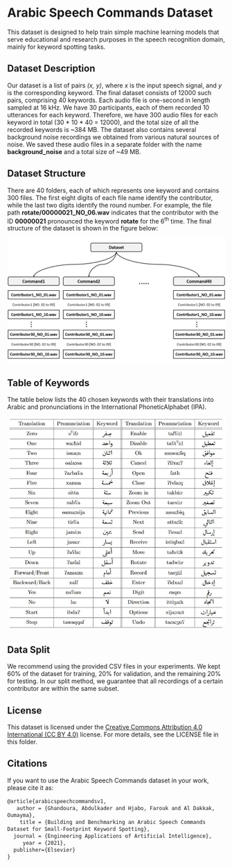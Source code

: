 # Arabic Speech Commands Dataset

This dataset is designed to help train simple machine learning models that serve educational and research purposes in the speech recognition domain, mainly for keyword spotting tasks.

## Dataset Description

Our dataset is a list of pairs *(x, y)*, where *x* is the input speech signal, and *y* is the corresponding keyword. 
The final dataset consists of 12000 such pairs, comprising 40 keywords. 
Each audio file is one-second in length sampled at 16 kHz. 
We have 30 participants, each of them recorded 10 utterances for each keyword. 
Therefore, we have 300 audio files for each keyword in total (30 * 10 * 40 = 12000), 
and the total size of all the recorded keywords is ~384 MB. 
The dataset also contains several background noise recordings we obtained from various natural sources of noise. 
We saved these audio files in a separate folder with the name **background_noise** and a total size of ~49 MB. 

## Dataset Structure

There are 40 folders, each of which represents one keyword and contains 300 files.
The first eight digits of each file name identify the contributor, while the last two digits identify the round number.
For example, the file path **rotate/00000021_NO_06.wav** indicates that the contributor with the ID **00000021** pronounced the keyword **rotate** for the 6<sup>th</sup> time.
The final structure of the dataset is shown in the figure below:

![The structure of the ASC dataset](images/dataset_structure.jpg)

## Table of Keywords

The table below lists the 40 chosen keywords with their translations into Arabic and pronunciations in the International PhoneticAlphabet (IPA).

![The table of the 40 chosen keywords](images/keywords.jpg)

## Data Split

We recommend using the provided CSV files in your experiments. 
We kept 60% of the dataset for training, 20% for validation, and the remaining 20% for testing. 
In our split method, we guarantee that all recordings of a certain contributor are within the same subset.

## License

This dataset is licensed under the 
[Creative Commons Attribution 4.0 International (CC BY 4.0)](https://creativecommons.org/licenses/by/4.0/) license.
For more details, see the LICENSE file in this folder.

## Citations

If you want to use the Arabic Speech Commands dataset in your work, please cite it as:

```
@article{arabicspeechcommandsv1,
   author = {Ghandoura, Abdulkader and Hjabo, Farouk and Al Dakkak, Oumayma},
    title = {Building and Benchmarking an Arabic Speech Commands Dataset for Small-Footprint Keyword Spotting},
  journal = {Engineering Applications of Artificial Intelligence},
     year = {2021},
  publisher={Elsevier}
}
```
